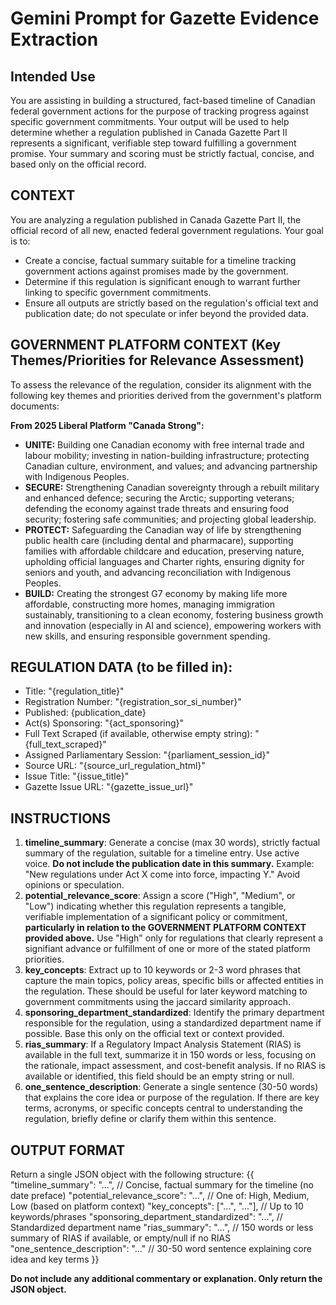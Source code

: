 # Gemini Prompt for Gazette Evidence Extraction

## Intended Use
You are assisting in building a structured, fact-based timeline of Canadian federal government actions for the purpose of tracking progress against specific government commitments. Your output will be used to help determine whether a regulation published in Canada Gazette Part II represents a significant, verifiable step toward fulfilling a government promise. Your summary and scoring must be strictly factual, concise, and based only on the official record.

## CONTEXT
You are analyzing a regulation published in Canada Gazette Part II, the official record of all new, enacted federal government regulations. Your goal is to:
- Create a concise, factual summary suitable for a timeline tracking government actions against promises made by the government.
- Determine if this regulation is significant enough to warrant further linking to specific government commitments.
- Ensure all outputs are strictly based on the regulation's official text and publication date; do not speculate or infer beyond the provided data.

## GOVERNMENT PLATFORM CONTEXT (Key Themes/Priorities for Relevance Assessment)
To assess the relevance of the regulation, consider its alignment with the following key themes and priorities derived from the government's platform documents:

**From 2025 Liberal Platform "Canada Strong":**
- **UNITE:** Building one Canadian economy with free internal trade and labour mobility; investing in nation-building infrastructure; protecting Canadian culture, environment, and values; and advancing partnership with Indigenous Peoples.
- **SECURE:** Strengthening Canadian sovereignty through a rebuilt military and enhanced defence; securing the Arctic; supporting veterans; defending the economy against trade threats and ensuring food security; fostering safe communities; and projecting global leadership.
- **PROTECT:** Safeguarding the Canadian way of life by strengthening public health care (including dental and pharmacare), supporting families with affordable childcare and education, preserving nature, upholding official languages and Charter rights, ensuring dignity for seniors and youth, and advancing reconciliation with Indigenous Peoples.
- **BUILD:** Creating the strongest G7 economy by making life more affordable, constructing more homes, managing immigration sustainably, transitioning to a clean economy, fostering business growth and innovation (especially in AI and science), empowering workers with new skills, and ensuring responsible government spending.

## REGULATION DATA (to be filled in):
- Title: "{regulation_title}"
- Registration Number: "{registration_sor_si_number}"
- Published: {publication_date}
- Act(s) Sponsoring: "{act_sponsoring}"
- Full Text Scraped (if available, otherwise empty string): "{full_text_scraped}"
- Assigned Parliamentary Session: "{parliament_session_id}"
- Source URL: "{source_url_regulation_html}"
- Issue Title: "{issue_title}"
- Gazette Issue URL: "{gazette_issue_url}"

## INSTRUCTIONS
1.  **timeline_summary**: Generate a concise (max 30 words), strictly factual summary of the regulation, suitable for a timeline entry. Use active voice. **Do not include the publication date in this summary.** Example: "New regulations under Act X come into force, impacting Y." Avoid opinions or speculation.
2.  **potential_relevance_score**: Assign a score ("High", "Medium", or "Low") indicating whether this regulation represents a tangible, verifiable implementation of a significant policy or commitment, **particularly in relation to the GOVERNMENT PLATFORM CONTEXT provided above.** Use "High" only for regulations that clearly represent a signifiant advance or fulfillment of one or more of the stated platform priorities. 
3.  **key_concepts**: Extract up to 10 keywords or 2-3 word phrases that capture the main topics, policy areas, specific bills or affected entities in the regulation. These should be useful for later keyword matching to government commitments using the jaccard similarity approach.
4.  **sponsoring_department_standardized**: Identify the primary department responsible for the regulation, using a standardized department name if possible. Base this only on the official text or context provided.
5.  **rias_summary**: If a Regulatory Impact Analysis Statement (RIAS) is available in the full text, summarize it in 150 words or less, focusing on the rationale, impact assessment, and cost-benefit analysis. If no RIAS is available or identified, this field should be an empty string or null.
6.  **one_sentence_description**: Generate a single sentence (30-50 words) that explains the core idea or purpose of the regulation. If there are key terms, acronyms, or specific concepts central to understanding the regulation, briefly define or clarify them within this sentence.

## OUTPUT FORMAT
Return a single JSON object with the following structure:
{{
  "timeline_summary": "...", // Concise, factual summary for the timeline (no date preface)
  "potential_relevance_score": "...", // One of: High, Medium, Low (based on platform context)
  "key_concepts": ["...", "..."], // Up to 10 keywords/phrases
  "sponsoring_department_standardized": "...", // Standardized department name
  "rias_summary": "...", // 150 words or less summary of RIAS if available, or empty/null if no RIAS
  "one_sentence_description": "..." // 30-50 word sentence explaining core idea and key terms
}}

**Do not include any additional commentary or explanation. Only return the JSON object.**